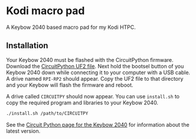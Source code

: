 # Kodi macro pad

A Keybow 2040 based macro pad for my Kodi HTPC.


## Installation

Your Keybow 2040 must be flashed with the CircuitPython firmware. Download the
[CircuitPython UF2
file](https://downloads.circuitpython.org/bin/pimoroni_keybow2040/en_GB/adafruit-circuitpython-pimoroni_keybow2040-en_GB-7.0.0.uf2).
Next hold the bootsel button of you Keybow 2040 down while connecting it to your
computer with a USB cable. A drive named `RPI-RP2` should appear. Copy the UF2
file to that directory and your Keybow will flash the firmware and reboot.

A drive called `CIRCUITPY` should now appear. You can use `install.sh` to copy
the required program and libraries to your Keybow 2040.

```bash
./install.sh /path/to/CIRCUITPY
```

See the [Circuit Python page for the Keybow
2040](https://circuitpython.org/board/pimoroni_keybow2040/) for information
about the latest version.
